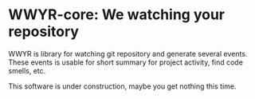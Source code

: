# WWYR-core: We watching your repository

WWYR is library for watching git repository and generate several events.
These events is usable for short summary for project activity, find code smells, etc.

This software is under construction, maybe you get nothing this time.

